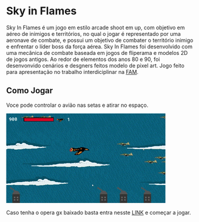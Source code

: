 # Sky in Flames
Sky In Flames é um jogo em estilo arcade shoot em up, com objetivo em aéreo de inimigos e territórios, no qual o jogar é representado por uma aeronave de combate, e possui um objetivo de combater o território inimigo e enfrentar o líder boss da força aérea. 
Sky In Flames foi desenvolvido com uma mecânica de combate baseada em jogos de fliperama e modelos 2D de jogos antigos. Ao redor de elementos dos anos 80 e 90, foi desenvonvido cenários e desgners feitos modelo de pixel art.
Jogo feito para apresentação no trabalho interdiciplinar na [FAM](https://www.vemprafam.com.br).


## Como Jogar
Voce pode controlar o avião nas setas e atirar no espaço.

![Gameplay](gameplay.gif)

Caso tenha o opera gx baixado basta entra nesste [LINK](https://gx.games/pt-br/games/e8fwty/sky-in-flames/) e começar a jogar.
